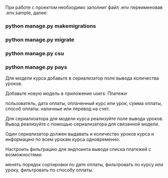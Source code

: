 При работе с проектом необходимо заполнит файл .env переименовав .env.sample, далее:
### python manage.py makemigrations
### python manage.py migrate
### python manage.py csu
### python manage.py pays

Для модели курса добавьте в сериализатор поле вывода количества уроков. 

Добавьте новую модель в приложение users:
Платежи

пользователь,
дата оплаты,
оплаченный курс или урок,
сумма оплаты,
способ оплаты: наличные или перевод на счет.

Для сериализатора для модели курса реализуйте поле вывода уроков. Вывод реализуйте с помощью сериализатора для связанной модели.

Один сериализатор должен выдавать и количество уроков курса и информацию по всем урокам курса одновременно.

Настроить фильтрацию для эндпоинта вывода списка платежей с возможностями:

менять порядок сортировки по дате оплаты,
фильтровать по курсу или уроку,
фильтровать по способу оплаты.
